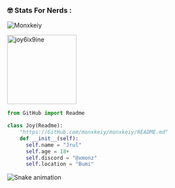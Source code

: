 <h3 align="left">🤓 Stats For Nerds :</h3>
<p align="left"> <img src="https://komarev.com/ghpvc/?username=monxkeiy&label=Total%20Profile%20Views&color=0e75b6&style=flat" alt="Monxkeiy"> </p>
<p align="left"> <img height="160" src="https://github-readme-stats.vercel.app/api?username=monxkeiy&show_icons=true&theme=radical" alt="joy6ix9ine"></p>

```py
from GitHub import Readme

class Joy(Readme):
    "https://GitHub.com/monxkeiy/monxkeiy/README.md"
    def __init__(self):
      self.name = "Jrul"
      self.age = 18+ 
      self.discord = "@xmonz"
      self.location = "Bumi"
```

<img src="https://raw.githubusercontent.com/moxnkeiy/monxkeiy/snake.svg" alt="Snake animation" />
